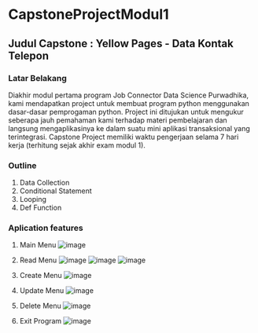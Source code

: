 # CapstoneProjectModul1
## Judul Capstone : Yellow Pages - Data Kontak Telepon

### Latar Belakang
Diakhir modul pertama program Job Connector Data Science Purwadhika, kami mendapatkan project untuk membuat program python menggunakan dasar-dasar pemprogaman python.
Project ini ditujukan untuk mengukur seberapa jauh pemahaman kami terhadap materi pembelajaran dan langsung mengaplikasinya ke dalam suatu mini aplikasi transaksional yang terintegrasi.
Capstone Project memiliki waktu pengerjaan selama 7 hari kerja (terhitung sejak akhir exam modul 1).

### Outline
1. Data Collection
2. Conditional Statement
3. Looping
4. Def Function

### Aplication features
1. Main Menu
![image](https://user-images.githubusercontent.com/116096399/203171289-42058f96-ea91-4ce8-8878-1c6785c16c2e.png)

2. Read Menu
![image](https://user-images.githubusercontent.com/116096399/203171470-605a15a0-be47-4544-9585-38a7ca201919.png)
![image](https://user-images.githubusercontent.com/116096399/203171575-8163d2a0-add8-48ed-8a7d-7c1cb6e91892.png)
![image](https://user-images.githubusercontent.com/116096399/203171681-255f8e9b-26ab-478c-8465-b6b52829893a.png)

3. Create Menu
![image](https://user-images.githubusercontent.com/116096399/203172042-f037f1d5-a5a2-4104-be06-140d5bc78765.png)

4. Update Menu
![image](https://user-images.githubusercontent.com/116096399/203172762-1e9aabea-cb71-4ac5-8d3a-135e63145a06.png)

5. Delete Menu
![image](https://user-images.githubusercontent.com/116096399/203172250-45cd98b5-6ab2-456a-b850-f5bcda449708.png)

6. Exit Program
![image](https://user-images.githubusercontent.com/116096399/203172834-83804327-013a-49aa-af5d-c8267270eba3.png)

